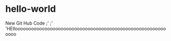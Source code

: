 # hello-world
New Git Hub Code
;'
;'
'HElloooooooooooooooooooooooooooooooooooooooooooooooooooooooooooo
